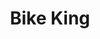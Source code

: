 ---
pid: llp158
title: Bike King
location_transcription: 
coordinates: "[-75.1633511887, 39.955041075532]"
zipcode: '19120'
gen_neighborhood: North Philadelphia
neighborhood: Logan,Olney
outside_phl: 
age: '12'
age_range: 6-13
instagram: 
image_file_name: llp_158.jpg
proposal_transcription: bike life
topic: Sports
topic_summary: 0, 0
type: Sculpture Statue
keywords_other: bike, bikelife, bicycle
credit: Izaiah
image_labels: 
twitter: 
facebook: 
permalink: "/monuments/llp158/"
layout: item-page
---